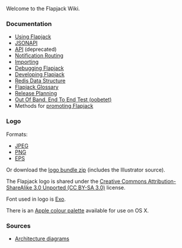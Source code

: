Welcome to the Flapjack Wiki.

### Documentation

- [Using Flapjack](USING)
- [JSONAPI](jsonapi)
- [API](API) (deprecated)
- [Notification Routing](Notification-Routing)
- [Importing](IMPORTING)
- [Debugging Flapjack](DEBUGGING)
- [Developing Flapjack](DEVELOPING)
- [Redis Data Structure](DATA_STRUCTURES)
- [Flapjack Glossary](GLOSSARY)
- [Release Planning](Release-Planning)
- [Out Of Band, End To End Test (oobetet)](oobetet)
- Methods for [promoting Flapjack](Promoting)

### Logo

Formats:

* [JPEG](images/flapjack.jpg)
* [PNG](images/flapjack.png)
* [EPS](images/flapjack.eps)

Or download the
[logo bundle zip](images/flapjack.zip)
(includes the Illustrator source).

The Flapjack logo is shared under the
[Creative Commons Attribution-ShareAlike 3.0 Unported (CC BY-SA 3.0)](http://creativecommons.org/licenses/by-sa/3.0/deed.en_US)
license.

Font used in logo is [Exo](http://www.google.com/fonts/specimen/Exo).

There is an [Apple colour palette](images/Flapjack.clr) available for use on OS X.

### Sources

* [Architecture diagrams](images/FlapjackArchitecture.key)
